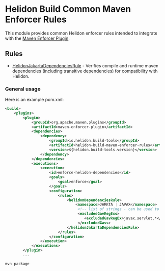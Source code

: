 # Helidon Build Common Maven Enforcer Rules

This module provides common Helidon enforcer rules intended to integrate with the [Maven Enforcer Plugin](https://maven.apache.org/enforcer/maven-enforcer-plugin/).

## Rules
* [HelidonJakartaDependenciesRule](src/main/java/io/helidon/build/common/maven/enforcer/rules/HelidonJakartaDependenciesRule.java) - Verifies compile and runtime maven dependencies (including transitive dependencies) for compatibility with Helidon.

### General usage

Here is an example pom.xml:

```xml
<build>
    <plugins>
        <plugin>
            <groupId>org.apache.maven.plugins</groupId>
            <artifactId>maven-enforcer-plugin</artifactId>
            <dependencies>
                <dependency>
                    <groupId>io.helidon.build-tools</groupId>
                    <artifactId>helidon-build-maven-enforcer-rules</artifactId>
                    <version>${helidon.build-tools.version}</version>
                </dependency>
            </dependencies>
            <executions>
                <execution>
                    <id>enforce-helidon-dependencies</id>
                    <goals>
                        <goal>enforce</goal>
                    </goals>
                    <configuration>
                        <rules>
                            <helidonDependenciesRule>
                                <namespace>JARKTA | JAVAX</namespace>
                                 <!-- list of strings - can be used to exclude a package / group name from validation -->
                                 <excludedGavRegExs>
                                    <excludedGavRegEx>javax.servlet.*</excludedGavRegEx>
                                 </excludedGavs>
                            </helidonJakartaDependenciesRule>
                        </rules>
                    </configuration>
                </execution>
            </executions>
        </plugin>
        ...
```

```bash
mvn package
```
